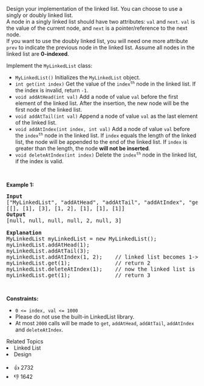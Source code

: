 <p>Design your implementation of the linked list. You can choose to use a singly or doubly linked list.<br /> A node in a singly linked list should have two attributes: <code>val</code> and <code>next</code>. <code>val</code> is the value of the current node, and <code>next</code> is a pointer/reference to the next node.<br /> If you want to use the doubly linked list, you will need one more attribute <code>prev</code> to indicate the previous node in the linked list. Assume all nodes in the linked list are <strong>0-indexed</strong>.</p>

<p>Implement the <code>MyLinkedList</code> class:</p>

<ul> 
 <li><code>MyLinkedList()</code> Initializes the <code>MyLinkedList</code> object.</li> 
 <li><code>int get(int index)</code> Get the value of the <code>index<sup>th</sup></code> node in the linked list. If the index is invalid, return <code>-1</code>.</li> 
 <li><code>void addAtHead(int val)</code> Add a node of value <code>val</code> before the first element of the linked list. After the insertion, the new node will be the first node of the linked list.</li> 
 <li><code>void addAtTail(int val)</code> Append a node of value <code>val</code> as the last element of the linked list.</li> 
 <li><code>void addAtIndex(int index, int val)</code> Add a node of value <code>val</code> before the <code>index<sup>th</sup></code> node in the linked list. If <code>index</code> equals the length of the linked list, the node will be appended to the end of the linked list. If <code>index</code> is greater than the length, the node <strong>will not be inserted</strong>.</li> 
 <li><code>void deleteAtIndex(int index)</code> Delete the <code>index<sup>th</sup></code> node in the linked list, if the index is valid.</li> 
</ul>

<p>&nbsp;</p> 
<p><strong class="example">Example 1:</strong></p>

<pre>
<strong>Input</strong>
["MyLinkedList", "addAtHead", "addAtTail", "addAtIndex", "get", "deleteAtIndex", "get"]
[[], [1], [3], [1, 2], [1], [1], [1]]
<strong>Output</strong>
[null, null, null, null, 2, null, 3]

<strong>Explanation</strong>
MyLinkedList myLinkedList = new MyLinkedList();
myLinkedList.addAtHead(1);
myLinkedList.addAtTail(3);
myLinkedList.addAtIndex(1, 2);    // linked list becomes 1-&gt;2-&gt;3
myLinkedList.get(1);              // return 2
myLinkedList.deleteAtIndex(1);    // now the linked list is 1-&gt;3
myLinkedList.get(1);              // return 3
</pre>

<p>&nbsp;</p> 
<p><strong>Constraints:</strong></p>

<ul> 
 <li><code>0 &lt;= index, val &lt;= 1000</code></li> 
 <li>Please do not use the built-in LinkedList library.</li> 
 <li>At most <code>2000</code> calls will be made to <code>get</code>, <code>addAtHead</code>, <code>addAtTail</code>, <code>addAtIndex</code> and <code>deleteAtIndex</code>.</li> 
</ul>

<div><div>Related Topics</div><div><li>Linked List</li><li>Design</li></div></div><br><div><li>👍 2732</li><li>👎 1642</li></div>